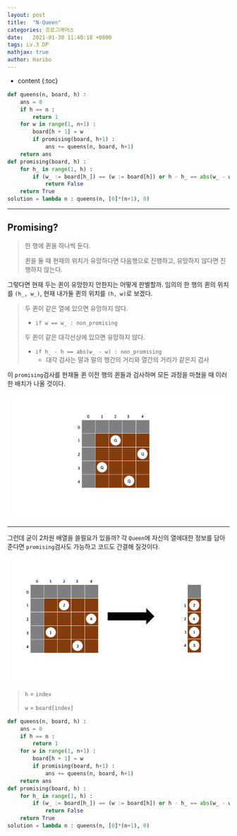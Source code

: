 ```yaml
---
layout: post
title:  "N-Queen"
categories: 프로그래머스
date:   2021-01-30 11:40:18 +0800
tags: Lv.3 DP
mathjax: true
author: Haribo
---
```


* content
{:toc}
```python
def queens(n, board, h) :
    ans = 0
    if h == n : 
        return 1
    for w in range(1, n+1) :
        board[h + 1] = w
        if promising(board, h+1) :
            ans += queens(n, board, h+1)
    return ans
def promising(board, h) :
    for h_ in range(1, h) :
        if (w_ := board[h_]) == (w := board[h]) or h - h_ == abs(w_ - w) :
            return False
    return True
solution = lambda n : queens(n, [0]*(n+1), 0)
```

---









## Promising?

> 한 행에 퀸을 하나씩 둔다.
>
> 퀸을 둘 때 현재의 위치가 유망하다면 다음행으로 진행하고, 유망하지 않다면 진행하지 않는다.

그렇다면 현재 두는 퀸이 유망한지 안한지는 어떻게 판별할까. 임의의 한 행의 퀸의 위치를 `(h_, w_)`, 현재 내가둘 퀸의 위치를 `(h, w)`로 보겠다. 

> 두 퀸이 같은 열에 있으면 유망하지 않다.
>
> * `if w == w_ : non_promising`
>
> 두 퀸이 같은 대각선상에 있으면 유망하지 않다.
>
> * `if h_ - h == abs(w_ - w) : non_promising`
>   * 대각 검사는 말과 말의 행간의 거리와 열간의 거리가 같은지 검사

이 `promising`검사를 현재둘 퀸 이전 행의 퀸들과 검사하며 모든 과정을 마쳤을 때 이러한 배치가 나올 것이다.

![](/images/queen/board.png)

---

그런데 굳이 2차원 배열을 쓸필요가 있을까? 각 `Queen`에 자신의 열에대한 정보를 담아준다면 `promising`검사도 가능하고 코드도 간결해 질것이다.

![](/images/queen/compress.png)

>  `h` = `index`
>
>  `w` = `board[index]`

```python
def queens(n, board, h) :
    ans = 0
    if h == n : 
        return 1
    for w in range(1, n+1) :
        board[h + 1] = w
        if promising(board, h+1) :
            ans += queens(n, board, h+1)
    return ans
def promising(board, h) :
    for h_ in range(1, h) :
        if (w_ := board[h_]) == (w := board[h]) or h - h_ == abs(w_ - w) :
            return False
    return True
solution = lambda n : queens(n, [0]*(n+1), 0)
```


